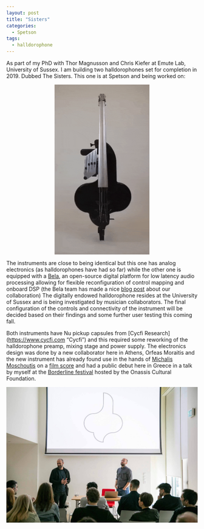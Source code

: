 ```yaml
---
layout: post
title: "Sisters"
categories:
  - Spetson
tags:
  - halldorophone
---
```

As part of my PhD with Thor Magnusson and Chris Kiefer at Emute Lab, University of Sussex. I am building two halldorophones set for completion in 2019. Dubbed The Sisters. This one is at Spetson and being worked on:

<p align="center">
<img align="center" src="/img/DFspinSmall.gif" width="250">
</p>

The instruments are close to being identical but this one has analog electronics (as halldorophones have had so far) while the other one is equipped with a [Bela](https://bela.io), an open-source digital platform for low latency audio processing allowing for flexible reconfiguration of control mapping and onboard DSP (the Bela team has made a nice [blog post](https://blog.bela.io/2019/03/14/halldorophone-feedback-and-bela/) about our collaboration)
The digitally endowed halldorophone resides at the University of Sussex and is being investigated by musician collaborators. The final configuration of the controls and connectivity of the instrument will be decided based on their findings and some further user testing this coming fall.

Both instruments have Nu pickup capsules from [Cycfi Research](https://www.cycfi.com “Cycfi”) and this required some reworking of the halldorophone preamp, mixing stage and power supply. The electronics design was done by a new collaborator here in Athens, Orfeas Moraitis and the new instrument has already found use in the hands of [Michalis Moschoutis](https://michalismoschoutis.com/) on a [film score](http://www.georgisgrigorakis.com/project/digger/?fbclid=IwAR0pyf_B37468TEWhjInbFT5xWISz1C1gR-OV4fSFpGZMrca0HAUyWHfNAk) and had a public debut here in Greece in a talk by myself at the [Borderline festival](https://www.onassis.org/whats-on/borderline-festival-2019/) hosted by the Onassis Cultural Foundation.

![At Borderline festival 2019. Michalis to the left, Halldór to the right](/img/borderline.jpg)
